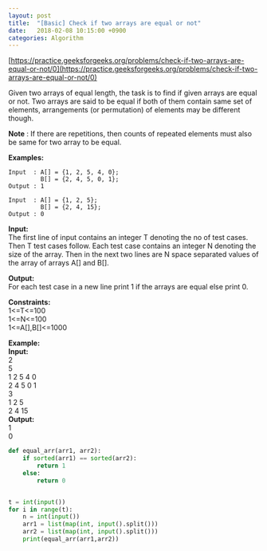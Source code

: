 ```yaml
---
layout: post
title:  "[Basic] Check if two arrays are equal or not"
date:   2018-02-08 10:15:00 +0900
categories: Algorithm
---
```

[https://practice.geeksforgeeks.org/problems/check-if-two-arrays-are-equal-or-not/0](https://practice.geeksforgeeks.org/problems/check-if-two-arrays-are-equal-or-not/0)

Given two arrays of equal length, the task is to find if given arrays are equal or not. Two arrays are said to be equal if both of them contain same set of elements, arrangements (or permutation) of elements may be different though.

**Note** : If there are repetitions, then counts of repeated elements must also be same for two array to be equal.

**Examples:**

```
Input  : A[] = {1, 2, 5, 4, 0};
         B[] = {2, 4, 5, 0, 1}; 
Output : 1

Input  : A[] = {1, 2, 5};
         B[] = {2, 4, 15}; 
Output : 0
```

**Input:**  
The first line of input contains an integer T denoting the no of test cases. Then T test cases follow.  Each test case contains an integer N denoting the size of the array. Then in the next two lines are N space separated values of the array of arrays A[] and B[].

**Output:**  
For each test case in a new line print 1 if the arrays are equal else print 0.

**Constraints:**  
1<=T<=100  
1<=N<=100  
1<=A[],B[]<=1000  

**Example:**  
**Input:**  
2    
5  
1 2 5 4 0  
2 4 5 0 1  
3  
1 2 5  
2 4 15  
**Output:**  
1  
0

```python
def equal_arr(arr1, arr2):
    if sorted(arr1) == sorted(arr2):
        return 1
    else:
        return 0


t = int(input())
for i in range(t):
    n = int(input())
    arr1 = list(map(int, input().split()))
    arr2 = list(map(int, input().split()))
    print(equal_arr(arr1,arr2))
```
